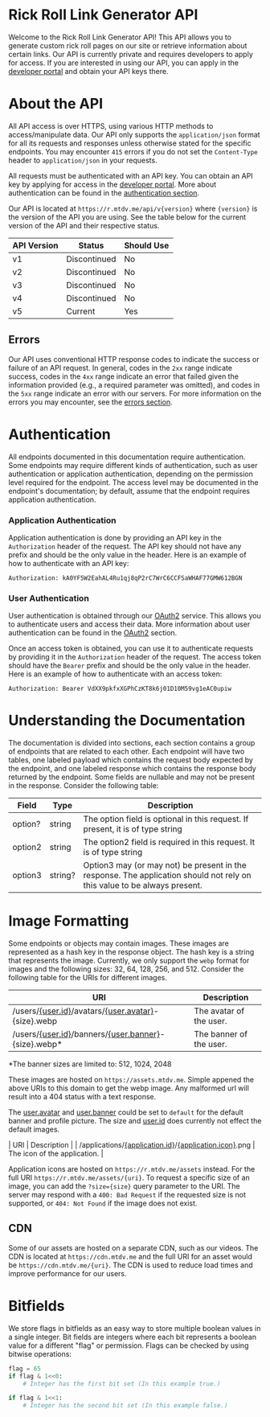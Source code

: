 
# Rick Roll Link Generator API

Welcome to the Rick Roll Link Generator API! This API allows you to generate custom rick roll pages on our site or retrieve information about certain links. Our API is currently private and requires developers to apply for access. If you are interested in using our API, you can apply in the [developer portal](/me/developers) and obtain your API keys there.

# About the API

All API access is over HTTPS, using various HTTP methods to access/manipulate data. Our API only supports the `application/json` format for all its requests and responses unless otherwise stated for the specific endpoints. You may encounter `415` errors if you do not set the `Content-Type` header to `application/json` in your requests.

All requests must be authenticated with an API key. You can obtain an API key by applying for access in the [developer portal](/me/developers). More about authentication can be found in the [authentication section](#authentication).

Our API is located at `https://r.mtdv.me/api/v{version}` where `{version}` is the version of the API you are using. See the table below for the current version of the API and their respective status.

| API Version | Status       | Should Use |
|-------------|--------------|------------|
| v1          | Discontinued | No         |
| v2          | Discontinued | No         |
| v3          | Discontinued | No         |
| v4          | Discontinued | No         |
| v5          | Current      | Yes        |


## Errors

Our API uses conventional HTTP response codes to indicate the success or failure of an API request. In general, codes in the `2xx` range indicate success, codes in the `4xx` range indicate an error that failed given the information provided (e.g., a required parameter was omitted), and codes in the `5xx` range indicate an error with our servers. For more information on the errors you may encounter, see the [errors section](errors).

# Authentication

All endpoints documented in this documentation require authentication. Some endpoints may require different kinds of authentication, such as user authentication or application authentication, depending on the permission level required for the endpoint. The access level may be documented in the endpoint's documentation; by default, assume that the endpoint requires application authentication.

### Application Authentication

Application authentication is done by providing an API key in the `Authorization` header of the request. The API key should not have any prefix and should be the only value in the header. Here is an example of how to authenticate with an API key:

```
Authorization: kA0YF5W2EahAL4Ru1qj8qP2rC7WrC6CCFSaWHAF77GMW612BGN
```

### User Authentication

User authentication is obtained through our [OAuth2](oauth2/getting-started) service. This allows you to authenticate users and access their data. More information about user authentication can be found in the [OAuth2](oauth2/getting-started) section.

Once an access token is obtained, you can use it to authenticate requests by providing it in the `Authorization` header of the request. The access token should have the `Bearer` prefix and should be the only value in the header. Here is an example of how to authenticate with an access token:

```
Authorization: Bearer VdXX9pkfxXGPhCzKT8k6j01D10M59vg1eAC0upiw
```

# Understanding the Documentation

The documentation is divided into sections, each section contains a group of endpoints that are related to each other. Each endpoint will have two tables, one labeled payload which contains the request body expected by the endpoint, and one labeled response which contains the response body returned by the endpoint. Some fields are nullable and may not be present in the response. Consider the following table:

| Field   | Type   | Description                                                                                                              |
|---------|--------|--------------------------------------------------------------------------------------------------------------------------|
| option? | string | The option field is optional in this request. If present, it is of type string                                           |
| option2 | string | The option2 field is required in this request. It is of type string                                                      |
| option3 | string?| Option3 may (or may not) be present in the response. The application should not rely on this value to be always present. |


# Image Formatting

Some endpoints or objects may contain images. These images are represented as a hash key in the response object. The hash key is a string that represents the image. Currently, we only support the `webp` format for images and the following sizes: 32, 64, 128, 256, and 512. Consider the following table for the URIs for different images.

| URI                                                                                                                                 | Description                  |
|-------------------------------------------------------------------------------------------------------------------------------------|------------------------------|
| /users/[{user.id}](oauth2/resources#user-object)/avatars/[{user.avatar}](oauth2/resources#user-object)-{size}.webp                  | The avatar of the user.      |
| /users/[{user.id}](oauth2/resources#user-object)/banners/[{user.banner}](oauth2/resources#user-object)-{size}.webp\*                | The banner of the user.      |

\*The banner sizes are limited to: 512, 1024, 2048

These images are hosted on `https://assets.mtdv.me`. Simple appened the above URIs to this domain to get the webp image. Any malformed url will result into a 404 status with a text response.

The [user.avatar](oauth2/resources#user-object) and [user.banner](oauth2/resources#user-object) could be set to `default` for the default banner and profile picture. The size and [user.id](oauth2/resources#user-object) does currently not effect the default images.


| URI                                                                                                                                 | Description                  |
| /applications/[{application.id}](oauth2/resources#application-object)/[{application.icon}](oauth2/resources#application-object).png | The icon of the application. |

Application icons are hosted on `https://r.mtdv.me/assets` instead. For the full URI `https://r.mtdv.me/assets/{uri}`. To request a specific size of an image, you can add the `?size={size}` query parameter to the URI. The server may respond with a `400: Bad Request` if the requested size is not supported, or `404: Not Found` if the image does not exist.

## CDN

Some of our assets are hosted on a separate CDN, such as our videos. The CDN is located at `https://cdn.mtdv.me` and the full URI for an asset would be `https://cdn.mtdv.me/{uri}`. The CDN is used to reduce load times and improve performance for our users.

# Bitfields

We store flags in bitfields as an easy way to store multiple boolean values in a single integer. Bit fields are integers where each bit represents a boolean value for a different "flag" or permission. Flags can be checked by using bitwise operations:

```python
flag = 65
if flag & 1<<0: 
    # Integer has the first bit set (In this example true.)

if flag & 1<<1:
    # Integer has the second bit set (In this example false.)
```
